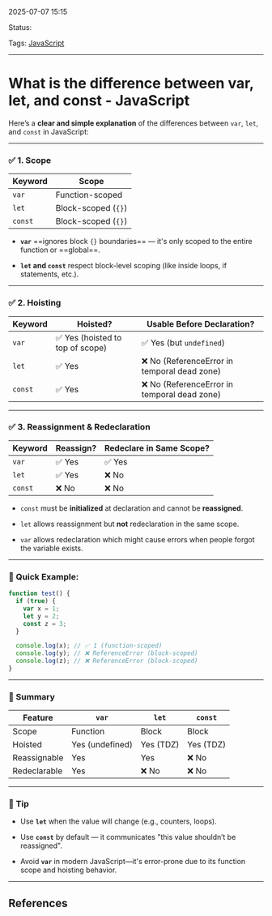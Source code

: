 
2025-07-07 15:15

Status:

Tags: [JavaScript](3%20-%20Tags/JavaScript.md)

---
# What is the difference between var, let, and const - JavaScript
Here’s a **clear and simple explanation** of the differences between `var`, `let`, and `const` in JavaScript:

---

### ✅ 1. **Scope**

|Keyword|Scope|
|---|---|
|`var`|Function-scoped|
|`let`|Block-scoped (`{}`)|
|`const`|Block-scoped (`{}`)|

- **`var`** ==ignores block `{}` boundaries== — it's only scoped to the entire function or ==global==.
    
- **`let` and `const`** respect block-level scoping (like inside loops, if statements, etc.).
    

---

### ✅ 2. **Hoisting**

| Keyword | Hoisted?                        | Usable Before Declaration?                  |
| ------- | ------------------------------- | ------------------------------------------- |
| `var`   | ✅ Yes (hoisted to top of scope) | ✅ Yes (but `undefined`)                     |
| `let`   | ✅ Yes                           | ❌ No (ReferenceError in temporal dead zone) |
| `const` | ✅ Yes                           | ❌ No (ReferenceError in temporal dead zone) |

---

### ✅ 3. **Reassignment & Redeclaration**

| Keyword | Reassign? | Redeclare in Same Scope? |
| ------- | --------- | ------------------------ |
| `var`   | ✅ Yes     | ✅ Yes                    |
| `let`   | ✅ Yes     | ❌ No                     |
| `const` | ❌ No      | ❌ No                     |

- `const` must be **initialized** at declaration and cannot be **reassigned**.
    
- `let` allows reassignment but **not** redeclaration in the same scope.

- `var` allows redeclaration which might cause errors when people forgot the variable exists.

---

### 🧠 Quick Example:

```javascript
function test() {
  if (true) {
    var x = 1;
    let y = 2;
    const z = 3;
  }

  console.log(x); // ✅ 1 (function-scoped)
  console.log(y); // ❌ ReferenceError (block-scoped)
  console.log(z); // ❌ ReferenceError (block-scoped)
}
```

---

### 🔑 Summary

| Feature      | `var`           | `let`     | `const`   |
| ------------ | --------------- | --------- | --------- |
| Scope        | Function        | Block     | Block     |
| Hoisted      | Yes (undefined) | Yes (TDZ) | Yes (TDZ) |
| Reassignable | Yes             | Yes       | ❌ No      |
| Redeclarable | Yes             | ❌ No      | ❌ No      |

---

### 📌 Tip

- Use **`let`** when the value will change (e.g., counters, loops).
    
- Use **`const`** by default — it communicates "this value shouldn’t be reassigned".
    
- Avoid **`var`** in modern JavaScript—it's error-prone due to its function scope and hoisting behavior.
    


---
## References